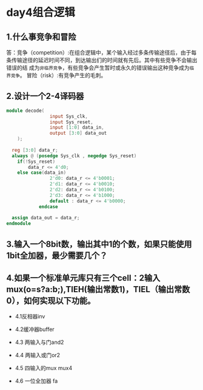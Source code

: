 day4组合逻辑
==
1.什么事竞争和冒险
------
 答：竞争（competition）:在组合逻辑中，某个输入经过多条传输途径后，由于每条传输途径的延迟时间不同，到达输出们的时间就有先后。其中有些竞争不会输出错误的结
 成为`非临界竞争`，有些竞争会产生暂时或永久的错误输出这种竞争成为`临界竞争`。
    冒险（risk）:有竞争产生的毛刺。
    
2.设计一个2-4译码器
-----
```verilog
module decode(
                input Sys_clk,
                input Sys_reset,
                input [1:0] data_in,
                output [3:0] data_out
    );
    
  reg [3:0] data_r;
  always @ (posedge Sys_clk , negedge Sys_reset)
  	if(!Sys_reset)
  		data_r <= 4'd0;
  	else case(data_in)
  				2'd0: data_r <= 4'b0001;
  				2'd1: data_r <= 4'b0010;
  				2'd2: data_r <= 4'b0100;
  				2'd3: data_r <= 4'b1000;
  				default : data_r <= 4'b0000;
  			endcase
  			
  assign data_out = data_r;
endmodule
```
3.输入一个8bit数，输出其中1的个数，如果只能使用1bit全加器，最少需要几个？
------

4.如果一个标准单元库只有三个cell：2输入mux(o=s?a:b;),TIEH(输出常数1)，TIEL（输出常数0），如何实现以下功能。
-------
  * 4.1反相器inv
  
  * 4.2缓冲器buffer
  
  * 4.3 两输入与门and2
  
  * 4.4 两输入或门or2
  
  * 4.5 四输入的mux mux4
  
  * 4.6 一位全加器 fa
